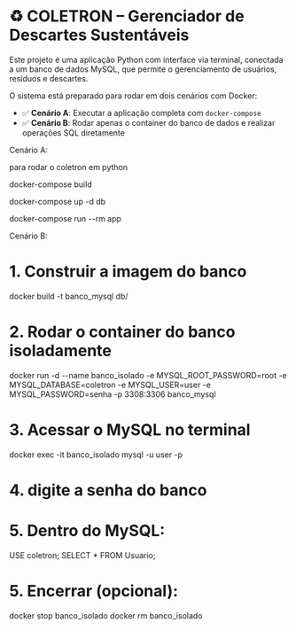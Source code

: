 # ♻️ COLETRON – Gerenciador de Descartes Sustentáveis

Este projeto é uma aplicação Python com interface via terminal, conectada a um banco de dados MySQL, que permite o gerenciamento de usuários, resíduos e descartes.

O sistema está preparado para rodar em dois cenários com Docker:

- ✅ **Cenário A**: Executar a aplicação completa com `docker-compose`
- ✅ **Cenário B**: Rodar apenas o container do banco de dados e realizar operações SQL diretamente

Cenário A:

para rodar o coletron em python

docker-compose build

docker-compose up -d db    

docker-compose run --rm app


Cenário B:

# 1. Construir a imagem do banco
docker build -t banco_mysql db/

# 2. Rodar o container do banco isoladamente
docker run -d --name banco_isolado -e MYSQL_ROOT_PASSWORD=root -e MYSQL_DATABASE=coletron -e MYSQL_USER=user -e MYSQL_PASSWORD=senha -p 3308:3306 banco_mysql

# 3. Acessar o MySQL no terminal
docker exec -it banco_isolado mysql -u user -p

# 4. digite a senha do banco

# 5. Dentro do MySQL:
USE coletron;
SELECT * FROM Usuario;

# 5. Encerrar (opcional):
docker stop banco_isolado
docker rm banco_isolado